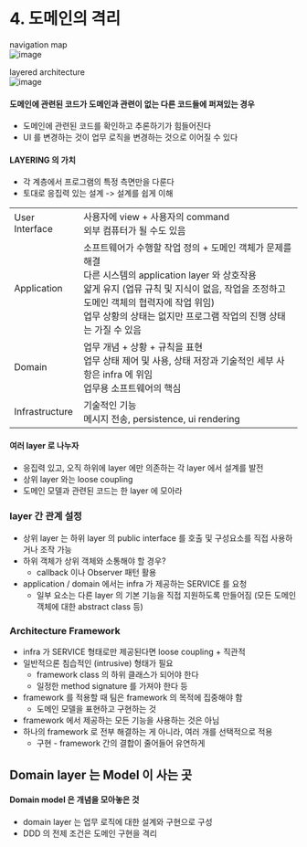 # 4. 도메인의 격리
navigation map  
![image](https://user-images.githubusercontent.com/10507662/126060186-65da084d-6b55-43b6-90e9-7e6f3c838447.png)

layered architecture  
![image](https://user-images.githubusercontent.com/10507662/126060217-1b818bf1-3bdd-432b-a6e1-eb2cb29856c3.png)

#### 도메인에 관련된 코드가 도메인과 관련이 없는 다른 코드들에 퍼져있는 경우  
- 도메인에 관련된 코드를 확인하고 추론하기가 힘들어진다  
- UI 를 변경하는 것이 업무 로직을 변경하는 것으로 이어질 수 있다

#### LAYERING 의 가치
- 각 계층에서 프로그램의 특정 측면만을 다룬다
- 토대로 응집력 있는 설계 -> 설계를 쉽게 이해

| | |
| - | - |
| User Interface | 사용자에 view + 사용자의 command<br/>외부 컴퓨터가 될 수도 있음 |
| Application | 소프트웨어가 수행할 작업 정의 + 도메인 객체가 문제를 해결<br/> 다른 시스템의 application layer 와 상호작용<br> 얇게 유지 (업뮤 규칙 및 지식이 없음, 작업을 조정하고 도메인 객체의 협력자에 작업 위임)<br/> 업무 상황의 상태는 없지만 프로그램 작업의 진행 상태는 가질 수 있음 |
| Domain | 업무 개념 + 상황 + 규칙을 표현<br/> 업무 상태 제어 및 사용, 상태 저장과 기술적인 세부 사항은 infra 에 위임<br/> 업무용 소프트웨어의 핵심 |
| Infrastructure | 기술적인 기능<br/> 메시지 전송, persistence, ui rendering |

#### 여러 layer 로 나누자
- 응집력 있고, 오직 하위에 layer 에만 의존하는 각 layer 에서 설계를 발전
- 상위 layer 와는 loose coupling
- 도메인 모델과 관련된 코드는 한 layer 에 모아라

### layer 간 관계 설정
- 상위 layer 는 하위 layer 의 public interface 를 호출 및 구성요소를 직접 사용하거나 조작 가능
- 하위 객체가 상위 객체와 소통해야 할 경우?
  - callback 이나 Observer 패턴 활용
- application / domain 에서는 infra 가 제공하는 SERVICE 를 요청
  - 일부 요소는 다른 layer 의 기본 기능을 직접 지원하도록 만들어짐 (모든 도메인 객체에 대한 abstract class 등)

### Architecture Framework
- infra 가 SERVICE 형태로만 제공된다면 loose coupling + 직관적
- 일반적으론 침습적인 (intrusive) 형태가 필요
  - framework class 의 하위 클래스가 되어야 한다
  - 일정한 method signature 를 가져야 한다 등
- framework 를 적용할 때 팀은 framework 의 목적에 집중해야 함
  - 도메인 모델을 표현하고 구현하는 것
- framework 에서 제공하는 모든 기능을 사용하는 것은 아님
- 하나의 framework 로 전부 해결하는 게 아니라, 여러 개를 선택적으로 적용
  - 구현 - framework 간의 결합이 줄어들어 유연하게

## Domain layer 는 Model 이 사는 곳
#### Domain model 은 개념을 모아놓은 것
- domain layer 는 업무 로직에 대한 설계와 구현으로 구성
- DDD 의 전제 조건은 도메인 구현을 격리
